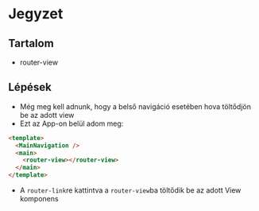 # Jegyzet

## Tartalom
- router-view

## Lépések
- Még meg kell adnunk, hogy a belső navigáció esetében hova töltődjön be az adott view
- Ezt az App-on belül adom meg:

```html
<template>
  <MainNavigation />
  <main>
    <router-view></router-view>
  </main>
</template>
```
- A `router-link`re kattintva a `router-view`ba töltődik be az adott View komponens
